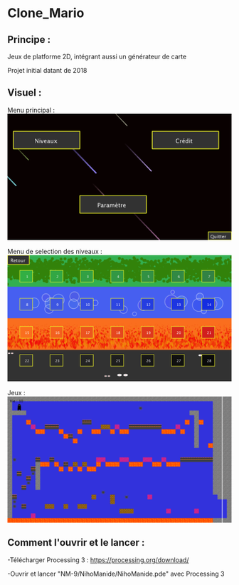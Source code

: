# Clone_Mario

## Principe :
Jeux de platforme 2D, intégrant aussi un générateur de carte

Projet initial datant de 2018

## Visuel :

Menu principal :
![Visuel](NM-9/Exemples/menu2.png)

Menu de selection des niveaux :
![Visuel](NM-9/Exemples/menu1.png)

Jeux :
![Visuel](NM-9/Exemples/jeu.png)


## Comment l'ouvrir et le lancer :
-Télécharger Processing 3 : https://processing.org/download/

-Ouvrir et lancer "NM-9/NihoManide/NihoManide.pde" avec Processing 3
